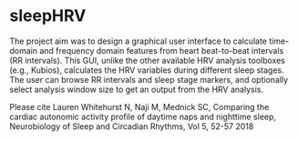 # sleepHRV
The project aim was to design a graphical user interface to calculate time-domain and frequency domain features 
from heart beat-to-beat intervals (RR intervals).  This GUI, unlike the other available HRV analysis toolboxes (e.g., Kubios),
calculates the HRV variables during different sleep stages. The user can browse RR intervals and sleep stage markers, 
and optionally select analysis window size to get an output from the HRV analysis. 

Please cite Lauren Whitehurst N, Naji M, Mednick SC, Comparing the cardiac autonomic activity profile of daytime naps and nighttime sleep, Neurobiology of Sleep and Circadian Rhythms, Vol 5, 52-57 2018
